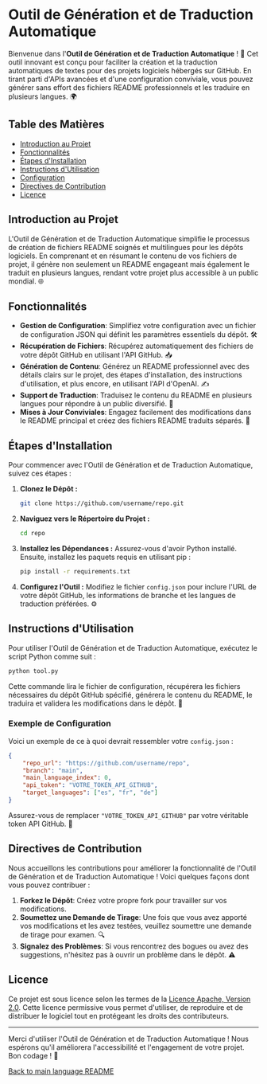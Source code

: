 # Outil de Génération et de Traduction Automatique

Bienvenue dans l'**Outil de Génération et de Traduction Automatique** ! 🎉 Cet outil innovant est conçu pour faciliter la création et la traduction automatiques de textes pour des projets logiciels hébergés sur GitHub. En tirant parti d'APIs avancées et d'une configuration conviviale, vous pouvez générer sans effort des fichiers README professionnels et les traduire en plusieurs langues. 🌍

## Table des Matières
- [Introduction au Projet](#introduction-au-projet)
- [Fonctionnalités](#fonctionnalités)
- [Étapes d'Installation](#étapes-dinstallation)
- [Instructions d'Utilisation](#instructions-dutilisation)
- [Configuration](#configuration)
- [Directives de Contribution](#directives-de-contribution)
- [Licence](#licence)

## Introduction au Projet

L'Outil de Génération et de Traduction Automatique simplifie le processus de création de fichiers README soignés et multilingues pour les dépôts logiciels. En comprenant et en résumant le contenu de vos fichiers de projet, il génère non seulement un README engageant mais également le traduit en plusieurs langues, rendant votre projet plus accessible à un public mondial. 🌐

## Fonctionnalités

- **Gestion de Configuration**: Simplifiez votre configuration avec un fichier de configuration JSON qui définit les paramètres essentiels du dépôt. 🛠️
- **Récupération de Fichiers**: Récupérez automatiquement des fichiers de votre dépôt GitHub en utilisant l'API GitHub. 📥
- **Génération de Contenu**: Générez un README professionnel avec des détails clairs sur le projet, des étapes d'installation, des instructions d'utilisation, et plus encore, en utilisant l'API d'OpenAI. ✍️
- **Support de Traduction**: Traduisez le contenu du README en plusieurs langues pour répondre à un public diversifié. 🌈
- **Mises à Jour Conviviales**: Engagez facilement des modifications dans le README principal et créez des fichiers README traduits séparés. 🔄

## Étapes d'Installation

Pour commencer avec l'Outil de Génération et de Traduction Automatique, suivez ces étapes :

1. **Clonez le Dépôt :**
   ```bash
   git clone https://github.com/username/repo.git
   ```

2. **Naviguez vers le Répertoire du Projet :**
   ```bash
   cd repo
   ```

3. **Installez les Dépendances :**
   Assurez-vous d'avoir Python installé. Ensuite, installez les paquets requis en utilisant pip :
   ```bash
   pip install -r requirements.txt
   ```

4. **Configurez l'Outil :**
   Modifiez le fichier `config.json` pour inclure l'URL de votre dépôt GitHub, les informations de branche et les langues de traduction préférées. ⚙️

## Instructions d'Utilisation

Pour utiliser l'Outil de Génération et de Traduction Automatique, exécutez le script Python comme suit :

```bash
python tool.py
```

Cette commande lira le fichier de configuration, récupérera les fichiers nécessaires du dépôt GitHub spécifié, générera le contenu du README, le traduira et validera les modifications dans le dépôt. 🔄

### Exemple de Configuration

Voici un exemple de ce à quoi devrait ressembler votre `config.json` :

```json
{
    "repo_url": "https://github.com/username/repo",
    "branch": "main",
    "main_language_index": 0,
    "api_token": "VOTRE_TOKEN_API_GITHUB",
    "target_languages": ["es", "fr", "de"]
}
```

Assurez-vous de remplacer `"VOTRE_TOKEN_API_GITHUB"` par votre véritable token API GitHub. 🔑

## Directives de Contribution

Nous accueillons les contributions pour améliorer la fonctionnalité de l'Outil de Génération et de Traduction Automatique ! Voici quelques façons dont vous pouvez contribuer :

1. **Forkez le Dépôt**: Créez votre propre fork pour travailler sur vos modifications.
2. **Soumettez une Demande de Tirage**: Une fois que vous avez apporté vos modifications et les avez testées, veuillez soumettre une demande de tirage pour examen. 🔍
3. **Signalez des Problèmes**: Si vous rencontrez des bogues ou avez des suggestions, n'hésitez pas à ouvrir un problème dans le dépôt. ⚠️

## Licence

Ce projet est sous licence selon les termes de la [Licence Apache, Version 2.0](https://www.apache.org/licenses/LICENSE-2.0). Cette licence permissive vous permet d'utiliser, de reproduire et de distribuer le logiciel tout en protégeant les droits des contributeurs.

---

Merci d'utiliser l'Outil de Génération et de Traduction Automatique ! Nous espérons qu'il améliorera l'accessibilité et l'engagement de votre projet. Bon codage ! 🚀

[Back to main language README](README.md)